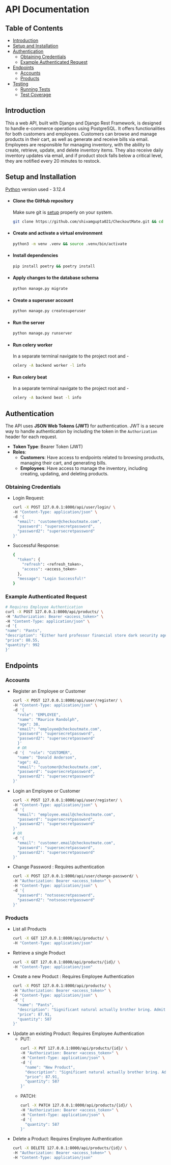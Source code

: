 # API Documentation

## Table of Contents

- [Introduction](#introduction)
- [Setup and Installation](#setup-and-installation)
- [Authentication](#authentication)
    - [Obtaining Credentials](#obtaining-credentials)
    - [Example Authenticated Request](#example-authenticated-request)
- [Endpoints](#endpoints)
    - [Accounts](#accounts)
    - [Products](#products)
- [Testing](#testing)
    - [Running Tests](#running-tests)
    - [Test Coverage](#test-coverage)

## Introduction

This a web API, built with Django and Django Rest Framework, is designed to handle e-commerce operations using
PostgreSQL.
It offers functionalities for both customers and employees. Customers can browse and manage products in their cart, as
well as generate and receive bills via email. Employees are responsible for managing inventory, with the ability to
create, retrieve, update, and delete inventory items. They also receive daily inventory updates via email, and if
product stock falls below a critical level, they are notified every 20 minutes to restock.

## Setup and Installation

[Python](https://www.python.org/downloads/release/python-3124/) version used - 3.12.4

- #### Clone the GitHub repository

  Make sure git is [setup](https://www.theodinproject.com/lessons/foundations-setting-up-git) properly on your system.

   ```bash
   git clone https://github.com/shivamgupta021/CheckoutMate.git && cd CheckoutMate
   ```

- #### Create and activate a virtual environment
   ```bash
   python3 -m venv .venv && source .venv/bin/activate
   ```

- #### Install dependencies
   ```bash
   pip install poetry && poetry install
   ```

- #### Apply changes to the database schema
   ```bash
   python manage.py migrate
   ```

- #### Create a superuser account
   ```bash
   python manage.py createsuperuser
   ```

- #### Run the server
   ```bash
   python manage.py runserver
   ```
- #### Run celery worker
  In a separate terminal navigate to the project root and -
   ```bash
   celery -A backend worker -l info
   ```
- #### Run celery beat
  In a separate terminal navigate to the project root and -
   ```bash
   celery -A backend beat -l info
   ```

## Authentication

The API uses **JSON Web Tokens (JWT)** for authentication. JWT is a secure way to handle authentication by including the
token in the `Authorization` header for each request.

- **Token Type**: Bearer Token (JWT)
- **Roles**:
    - **Customers**: Have access to endpoints related to browsing products, managing their cart, and generating bills.
    - **Employees**: Have access to manage the inventory, including creating, updating, and deleting products.

### Obtaining Credentials

- Login Request:

    ```bash
    curl -X POST 127.0.0.1:8000/api/user/login/ \
    -H "Content-Type: application/json" \
    -d '{
      "email": "customer@checkoutmate.com",
      "password": "supersecretpassword",
      "password2": "supersecretpassword"
    }'
    ```
- Successful Response:

    ```bash
    {
      "token": {
        "refresh": <refresh_token>,
        "access": <access_token>
      },
      "message": "Login Successful!"
    }
    ```

### Example Authenticated Request

```bash
# Requires Employee Authentication
curl -X POST 127.0.0.1:8000/api/products/ \
-H "Authorization: Bearer <access_token>" \
-H "Content-Type: application/json" \
-d '{
"name": "Pants",
"description": "Either hard professor financial store dark security agency. Audience important determine a.",
"price": 88.55,
"quantity": 992
}'
```

## Endpoints

### Accounts

- Register an Employee or Customer
    ```bash
    curl -X POST 127.0.0.1:8000/api/user/register/ \
    -H "Content-Type: application/json" \
    -d '{
      "role": "EMPLOYEE",
      "name": "Maurice Randolph",
      "age": 38,
      "email": "employee@checkoutmate.com",
      "password": "supersecretpassword",
      "password2": "supersecretpassword"
      }'
      # OR
    -d '{  "role": "CUSTOMER",
      "name": "Donald Anderson",
      "age": 42,
      "email": "customer@checkoutmate.com",
      "password": "supersecretpassword",
      "password2": "supersecretpassword"
    }'
    ```
- Login an Employee or Customer
    ```bash
    curl -X POST 127.0.0.1:8000/api/user/register/ \
    -H "Content-Type: application/json" \
    -d '{
      "email": "employee.email@checkoutmate.com",
      "password": "supersecretpassword",
      "password2": "supersecretpassword"
    }'
    # OR
    -d '{
      "email": "customer.email@checkoutmate.com",
      "password": "supersecretpassword",
      "password2": "supersecretpassword"
    }'
    ```
- Change Password : Requires authentication
    ```bash
    curl -X POST 127.0.0.1:8000/api/user/change-password/ \
    -H "Authorization: Bearer <access_token>" \
    -H "Content-Type: application/json" \
    -d '{
      "password": "notsosecretpassword",
      "password2": "notsosecretpassword"
    }'
    ```

### Products

- List all Products
  ```bash
  curl -X GET 127.0.0.1:8000/api/products/ \
  -H "Content-Type: application/json"
  ```
- Retrieve a single Product
   ```bash
  curl -X GET 127.0.0.1:8000/api/products/{id}/ \
  -H "Content-Type: application/json"
  ```
- Create a new Product : Requires Employee Authentication
  ```bash
  curl -X POST 127.0.0.1:8000/api/products/ \
  -H "Authorization: Bearer <access_token>" \
  -H "Content-Type: application/json" \
  -d '{
    "name": "Pants",
    "description": "Significant natural actually brother bring. Admit four what dream anything usually research science.",
    "price": 87.91,
    "quantity": 587
  }'
  ```
- Update an existing Product: Requires Employee Authentication
    - PUT:
      ```bash
      curl -X PUT 127.0.0.1:8000/api/products/{id}/ \
      -H "Authorization: Bearer <access_token>" \
      -H "Content-Type: application/json" \
      -d '{
        "name": "New Product",
        "description": "Significant natural actually brother bring. Admit four what dream anything usually research science.",
        "price": 87.91,
        "quantity": 587
      }'
      ```
    - PATCH:
      ```bash
      curl -X PATCH 127.0.0.1:8000/api/products/{id}/ \
      -H "Authorization: Bearer <access_token>" \
      -H "Content-Type: application/json" \
      -d '{
        "quantity": 587
      }'
      ```
- Delete a Product: Requires Employee Authentication
  ```bash
  curl -X DELETE 127.0.0.1:8000/api/products/{id}/ \
  -H "Authorization: Bearer <access_token>" \
  -H "Content-Type: application/json" 
  ```